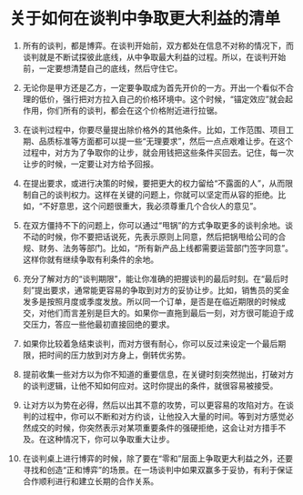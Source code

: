 # 关于如何在谈判中争取更大利益的清单

1. 所有的谈判，都是博弈。在谈判开始前，双方都处在信息不对称的情况下，而谈判就是不断试探彼此底线，从中争取最大利益的过程。所以，在谈判开始前，一定要想清楚自己的底线，然后守住它。


2. 无论你是甲方还是乙方，一定要争取成为首先开价的一方。开出一个看似不合理的低价，强行把对方拉入自己的价格环境中。这个时候，“锚定效应”就会起作用，你们所有的谈判，都会在这个价格附近进行拉锯。


3. 在谈判过程中，你要尽量提出除价格外的其他条件。比如，工作范围、项目工期、品质标准等方面都可以提一些“无理要求”，然后一点点艰难让步。在这个过程中，对方为了争取你的让步，就会用钱把这些条件买回去。记住，每一次让步的时候，一定要让对方给予回报。


4. 在提出要求，或进行决策的时候，要把更大的权力留给“不露面的人”，从而限制自己的谈判权力。这样在关键的问题上，你就可以坚定而从容的拒绝。比如，“不好意思，这个问题很重大，我必须尊重几个合伙人的意见”。

 
5. 在双方僵持不下的问题上，你可以通过“甩锅”的方式争取更多的谈判余地。谈不动的时候，你不要把话说死，先表示原则上同意，然后把锅甩给公司的合规、财务、法务等部门。比如，“所有新产品上线都需要运营部门签字同意”。这样你就有继续争取有利条件的余地。


6. 充分了解对方的“谈判期限”，能让你准确的把握谈判的最后时刻。在“最后时刻”提出要求，通常能更容易的争取到对方的妥协让步。比如，销售员的奖金发多是按照月度或季度发放。所以同一个订单，是否是在临近期限的时候成交，对他们而言差别是巨大的。如果你一直拖到最后一刻，对方很可能迫于成交压力，答应一些他最初直接回绝的要求。


7. 如果你比较着急结束谈判，而对方很有耐心，你可以反过来设定一个最后期限，把时间的压力放到对方身上，倒转优劣势。


8. 提前收集一些对方以为你不知道的重要信息，在关键时刻突然抛出，打破对方的谈判逻辑，让他不知如何应对。这时你提出的条件，就很容易被接受。


9. 让对方以为势在必得，然后以出其不意的攻势，可以更容易的攻陷对方。在谈判的过程中，你可以不断和对方约谈，让他投入大量的时间。等到对方感觉必然成交的时候，你突然表示对某项重要条件的强硬拒绝，这会让对方措手不及。在这种情况下，你可以争取重大让步。


10. 在谈判桌上进行博弈的时候，除了要在“零和”层面上争取更大利益之外，还要寻找和创造“正和博弈”的场景。在一场谈判中如果双赢多于妥协，有利于保证合作顺利进行和建立长期的合作关系。